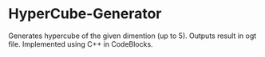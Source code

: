 # HyperCube-Generator
Generates hypercube of the given dimention (up to 5).
Outputs result in ogt file.
Implemented using C++ in CodeBlocks.
